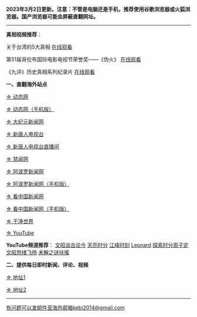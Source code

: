 **2023年3月2日更新。注意：不管是电脑还是手机，推荐使用谷歌浏览器或火狐浏览器。国产浏览器可能会屏蔽直翻网址。**


***

**真相视频推荐**：

关于台湾的5大真相 [在线观看](https://t2.freeku.xyz/60)

第51届哥伦布国际电影电视节荣誉奖——《伪火》  [在线观看](https://t2.freeku.xyz/61)  

《九评》历史真相系列纪录片  [在线观看](https://t2.freeku.xyz/62)

**一、直翻海外站点**

[☆ 动态网](https://t2.freeku.xyz/20)

[☆ 动态网（手机版）](https://t2.freeku.xyz/21)

[☆ 大纪元新闻网](https://t2.freeku.xyz/90)

[☆ 新唐人电视台](https://t2.freeku.xyz/4)

[☆ 新唐人电视台直播间](https://t2.freeku.xyz/44)

[☆ 禁闻网](https://t2.freeku.xyz/3)

[☆ 阿波罗新闻网](https://t2.freeku.xyz/7)

[☆ 阿波罗新闻网（手机版）](https://t2.freeku.xyz/53)

[☆ 看中国新闻网](https://t2.freeku.xyz/26)

[☆ 看中国新闻网（手机版）](https://t2.freeku.xyz/54)

[☆ 干净世界](https://t2.freeku.xyz/1)

[☆ YouTube](https://t1.freeku.xyz/45)

**YouTube频道推荐**： [文昭谈古论今](https://t2.freeku.xyz/46)   [天亮时分](https://t2.freeku.xyz/47)  [江峰时刻](https://t2.freeku.xyz/48)   [Leonard](https://t2.freeku.xyz/49)  [探索时分周子定](https://t2.freeku.xyz/50) [文昭思绪飞扬](https://t2.freeku.xyz/51) [未解之谜扶搖](https://t2.freeku.xyz/52)


**二、提供每日即时新闻、评论、视频**

[☆ 地址1](https://a1.zhujicn2.com/tui590285/www/blob/master/README.md)

[☆ 地址2](https://github.com/tui590285/www/blob/master/README.md)

***


有问题可以发邮件至海外邮箱kebi2014@gmail.com